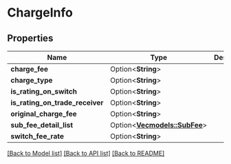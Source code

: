# ChargeInfo

## Properties

Name | Type | Description | Notes
------------ | ------------- | ------------- | -------------
**charge_fee** | Option<**String**> |  | [optional]
**charge_type** | Option<**String**> |  | [optional]
**is_rating_on_switch** | Option<**String**> |  | [optional]
**is_rating_on_trade_receiver** | Option<**String**> |  | [optional]
**original_charge_fee** | Option<**String**> |  | [optional]
**sub_fee_detail_list** | Option<[**Vec<models::SubFee>**](SubFee.md)> |  | [optional]
**switch_fee_rate** | Option<**String**> |  | [optional]

[[Back to Model list]](../README.md#documentation-for-models) [[Back to API list]](../README.md#documentation-for-api-endpoints) [[Back to README]](../README.md)


